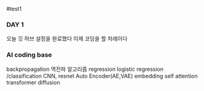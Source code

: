 #test1
### DAY 1 
오늘 깃 허브 설정을 완료했다
이제 코딩을 할 차례이다

### AI coding base
backpropagation 역전파 알고리즘
regression
logistic regression /classification
CNN, resnet
Auto Encoder(AE,VAE)
embedding
self attention
transformer
diffusion
